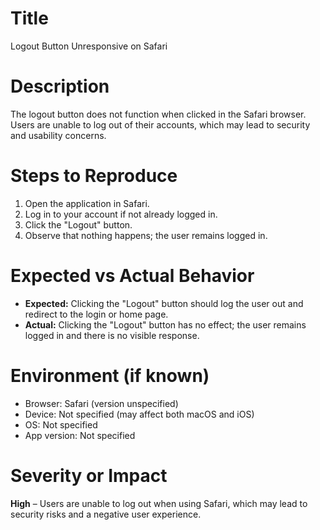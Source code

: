 # Title
Logout Button Unresponsive on Safari

# Description
The logout button does not function when clicked in the Safari browser. Users are unable to log out of their accounts, which may lead to security and usability concerns.

# Steps to Reproduce
1. Open the application in Safari.
2. Log in to your account if not already logged in.
3. Click the "Logout" button.
4. Observe that nothing happens; the user remains logged in.

# Expected vs Actual Behavior
- **Expected:** Clicking the "Logout" button should log the user out and redirect to the login or home page.
- **Actual:** Clicking the "Logout" button has no effect; the user remains logged in and there is no visible response.

# Environment (if known)
- Browser: Safari (version unspecified)
- Device: Not specified (may affect both macOS and iOS)
- OS: Not specified
- App version: Not specified

# Severity or Impact
**High** – Users are unable to log out when using Safari, which may lead to security risks and a negative user experience.
